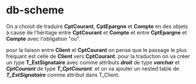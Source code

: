 # db-scheme

On a choisit de traduire **CptCourant**, **CptEpargne** et **Compte** en des objets à cause de l'héritage entre **CptCourant** et **Compte** et entre **CptEpargne** et **Compte** avec l'obligation "ou".

pour la liaison entre **Client** et **CptCourant** on pense que le passage le plus fréquant est celle de **Client** vers **CptCourant**. pour la traduction on va créer un type **T_EstSignataire** avec comme 
attributs ***droit*** de type ***varchar*** et ***CptCourant*** de type ***T_CptCourant***. et on va ajouter un nested table de ***T_EstSignataire*** comme attribut dans T_Client.